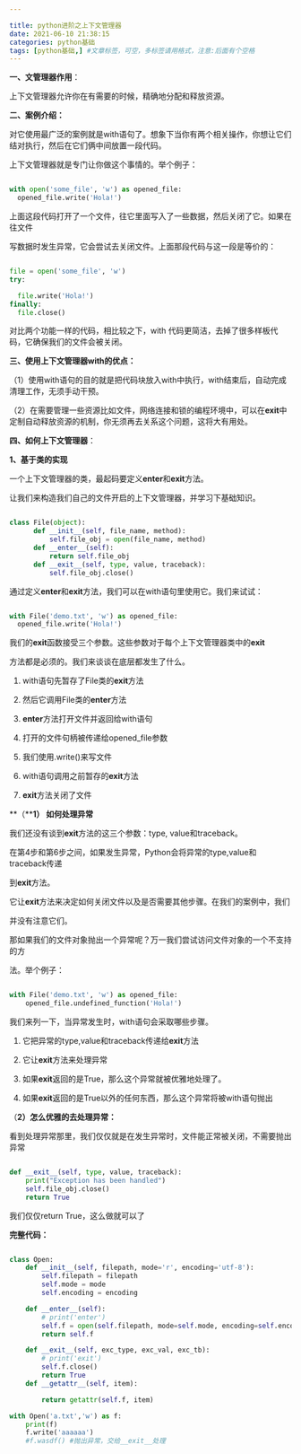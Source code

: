 ```yaml
---

title: python进阶之上下文管理器
date: 2021-06-10 21:38:15
categories: python基础
tags: [python基础,] #文章标签，可空，多标签请用格式，注意:后面有个空格
---
```




**一、文管理器作用**：

上下⽂管理器允许你在有需要的时候，精确地分配和释放资源。

<!--more-->

**二、案例介绍：**

对它使⽤最⼴泛的案例就是with语句了。想象下当你有两个相关操作，你想让它们结对执⾏，然后在它们俩中间放置⼀段代码。

上下⽂管理器就是专门让你做这个事情的。举个例⼦：

```python

with open('some_file', 'w') as opened_file: 
  opened_file.write('Hola!')
```

上⾯这段代码打开了⼀个⽂件，往它⾥⾯写⼊了⼀些数据，然后关闭了它。如果在往⽂件

写数据时发⽣异常，它会尝试去关闭⽂件。上⾯那段代码与这⼀段是等价的：

```python

file = open('some_file', 'w') 
try:

  file.write('Hola!') 
finally: 
  file.close()
```

对比两个功能一样的代码，相比较之下，with 代码更简洁，去掉了很多样板代码，它确保我们的⽂件会被关闭。



**三、使用上下文管理器with的优点：**

（1）使用with语句的目的就是把代码块放入with中执行，with结束后，自动完成清理工作，无须手动干预。

（2）在需要管理一些资源比如文件，网络连接和锁的编程环境中，可以在**exit**中定制自动释放资源的机制，你无须再去关系这个问题，这将大有用处。

**四、如何上下文管理器**：

**1、基于类的实现**

⼀个上下⽂管理器的类，最起码要定义**enter**和**exit**⽅法。

让我们来构造我们⾃⼰的⽂件开启的上下⽂管理器，并学习下基础知识。

```python

class File(object): 
      def __init__(self, file_name, method):
          self.file_obj = open(file_name, method) 
      def __enter__(self):
          return self.file_obj 
      def __exit__(self, type, value, traceback):
          self.file_obj.close()
```

通过定义**enter**和**exit**⽅法，我们可以在with语句⾥使⽤它。我们来试试：

```python

with File('demo.txt', 'w') as opened_file: 
  opened_file.write('Hola!')
```

我们的**exit**函数接受三个参数。这些参数对于每个上下⽂管理器类中的**exit** 

⽅法都是必须的。我们来谈谈在底层都发⽣了什么。

1. with语句先暂存了File类的**exit**⽅法

1. 然后它调⽤File类的**enter**⽅法

1. **enter**⽅法打开⽂件并返回给with语句

1. 打开的⽂件句柄被传递给opened_file参数

1. 我们使⽤.write()来写⽂件

1. with语句调⽤之前暂存的**exit**⽅法

1. **exit**⽅法关闭了⽂件

**（****1） 如何处理异常** 

我们还没有谈到**exit**⽅法的这三个参数：type, value和traceback。

在第4步和第6步之间，如果发⽣异常，Python会将异常的type,value和traceback传递

到**exit**⽅法。

它让**exit**⽅法来决定如何关闭⽂件以及是否需要其他步骤。在我们的案例中，我们

并没有注意它们。

那如果我们的⽂件对象抛出⼀个异常呢？万⼀我们尝试访问⽂件对象的⼀个不⽀持的⽅

法。举个例⼦：

```python

with File('demo.txt', 'w') as opened_file: 
    opened_file.undefined_function('Hola!') 
```

我们来列⼀下，当异常发⽣时，with语句会采取哪些步骤。

1. 它把异常的type,value和traceback传递给**exit**⽅法

1. 它让**exit**⽅法来处理异常

1. 如果**exit**返回的是True，那么这个异常就被优雅地处理了。

1. 如果**exit**返回的是True以外的任何东西，那么这个异常将被with语句抛出

   

（**2）怎么优雅的去处理异常：**

看到处理异常那里，我们仅仅就是在发生异常时，文件能正常被关闭，不需要抛出异常

```python

def __exit__(self, type, value, traceback): 
    print("Exception has been handled") 
    self.file_obj.close() 
    return True
```

我们仅仅return True，这么做就可以了



**完整代码：**

```python

class Open:
    def __init__(self, filepath, mode='r', encoding='utf-8'):
        self.filepath = filepath
        self.mode = mode
        self.encoding = encoding

    def __enter__(self):
        # print('enter')
        self.f = open(self.filepath, mode=self.mode, encoding=self.encoding)
        return self.f

    def __exit__(self, exc_type, exc_val, exc_tb):
        # print('exit')
        self.f.close()
        return True
    def __getattr__(self, item):

        return getattr(self.f, item)

with Open('a.txt','w') as f:
    print(f)
    f.write('aaaaaa')
    #f.wasdf() #抛出异常，交给__exit__处理
```

